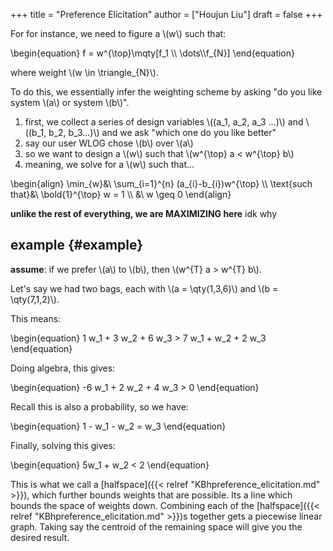 +++
title = "Preference Elicitation"
author = ["Houjun Liu"]
draft = false
+++

For for instance, we need to figure a \\(w\\) such that:

\begin{equation}
f = w^{\top}\mqty[f\_1 \\\ \dots\\\f\_{N}]
\end{equation}

where weight \\(w \in \triangle\_{N}\\).

To do this, we essentially infer the weighting scheme by asking "do you like system \\(a\\) or system \\(b\\)".

1.  first, we collect a series of design variables \\((a\_1, a\_2, a\_3 ...)\\) and \\((b\_1, b\_2, b\_3...)\\) and we ask "which one do you like better"
2.  say our user WLOG chose \\(b\\) over \\(a\\)
3.  so we want to design a \\(w\\) such that \\(w^{\top} a < w^{\top} b\\)
4.  meaning, we solve for a \\(w\\) such that...

\begin{align}
\min\_{w}&\ \sum\_{i=1}^{n} (a\_{i}-b\_{i})w^{\top} \\\\
\text{such that}&\ \bold{1}^{\top} w = 1 \\\\
&\ w \geq 0
\end{align}

**unlike the rest of everything, we are MAXIMIZING here** idk why


## example {#example}

**assume**: if we prefer \\(a\\) to \\(b\\), then \\(w^{T} a > w^{T} b\\).

Let's say we had two bags, each with \\(a = \qty(1,3,6)\\) and \\(b = \qty(7,1,2)\\).

This means:

\begin{equation}
1 w\_1 + 3 w\_2 + 6 w\_3 > 7 w\_1 + w\_2 + 2 w\_3
\end{equation}

Doing algebra, this gives:

\begin{equation}
-6 w\_1 + 2 w\_2 + 4 w\_3 > 0
\end{equation}

Recall this is also a probability, so we have:

\begin{equation}
1 - w\_1 - w\_2 = w\_3
\end{equation}

Finally, solving this gives:

\begin{equation}
5w\_1 + w\_2 < 2
\end{equation}

This is what we call a [halfspace]({{< relref "KBhpreference_elicitation.md" >}}), which further bounds weights that are possible. Its a line which bounds the space of weights down. Combining each of the [halfspace]({{< relref "KBhpreference_elicitation.md" >}})s together gets a piecewise linear graph. Taking say the centroid of the remaining space will give you the desired result.

